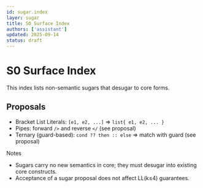 ```yaml
---
id: sugar.index
layer: sugar
title: S0 Surface Index
authors: ['assistant']
updated: 2025-09-14
status: draft
---
```


# S0 Surface Index

This index lists non-semantic sugars that desugar to core forms.

## Proposals
- Bracket List Literals: `[e1, e2, ...]` ⇒ `list{ e1, e2, ... }`
- Pipes: forward `/>` and reverse `</` (see proposal)
- Ternary (guard-based): `cond ?? then :: else` ⇒ match with guard (see proposal)

Notes
- Sugars carry no new semantics in core; they must desugar into existing core constructs.
- Acceptance of a sugar proposal does not affect LL(k≤4) guarantees.
